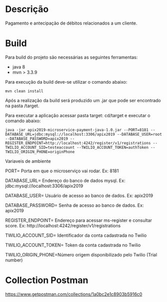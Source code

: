 # Descrição
Pagamento e antecipação de débitos relacionados
a um cliente.

# Build
Para build do projeto são necessárias as seguintes ferramentas:

* java 8
* mvn > 3.3.9

Para execução da build deve-se utilizar o comando abaixo:

```
mvn clean install
```

Após a realização da build será produzido um .jar que pode ser encontrado na pasta /target.

Para executar a aplicação acessar pasta target: cd/target e executar o comando abaixo:

```
java -jar apix2019-microservice-payment-java-1.0.jar --PORT=8181 --DATABASE_URL=jdbc:mysql://localhost:3306/apix2019 --DATABASE_USER=root --DATABASE_PASSWORD=apix2019 --REGISTER_ENDPOINT=http://localhost:4242/register/v1/registrations --TWILIO_ACCOUNT_SID=testeaccount --TWILIO_ACCOUNT_TOKEN=authToken --TWILIO_ORIGIN_PHONE=originPhone
```

Variaveis de ambiente

PORT= Porta em que o microserviço vai rodar. Ex: 8181

DATABASE_URL= Endereço do banco de dados mysql. Ex: jdbc:mysql://localhost:3306/apix2019

DATABASE_USER= Usuário de acesso ao banco de dados. Ex: apix2019

DATABASE_PASSWORD= Senha de acesso ao banco de dados. Ex: apix2019

REGISTER_ENDPOINT= Endereço para acessar ms-register e consultar score. Ex: http://localhost:4242/register/v1/registrations

TWILIO_ACCOUNT_SID= Identificador da conta cadastrada no Twilio

TWILIO_ACCOUNT_TOKEN= Token da conta cadastrada no Twilio

TWILIO_ORIGIN_PHONE=Número origem disponibilizado pelo Twilio (Trial number)

# Collection Postman
https://www.getpostman.com/collections/1a0bc2e1c8903b5916c0
